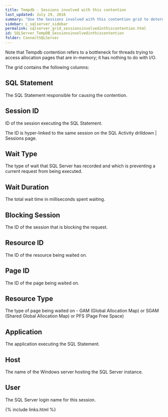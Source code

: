 ```yaml
---
title: Tempdb - Sessions involved with this contention
last_updated: July 29, 2016
summary: "Use the Sessions involved with this contention grid to determine which user or application is the cause of Tempdb contention."
sidebar: c_sqlserver_sidebar
permalink: sqlserver_grid_sessionsinvolvedinthiscontention.html
id: SQLServer_TempDB_Sessionsinvolvedinthiscontention
folder: ConnectSQLServer
---
```


Note that Tempdb contention refers to a bottleneck for threads trying to access allocation pages that are in-memory; it has nothing to do with I/O.

The grid contains the following columns:

## SQL Statement

The SQL Statement responsible for causing the contention.

## Session ID

ID of the session executing the SQL Statement.

The ID is hyper-linked to the same session on the SQL Activity drilldown | Sessions page.

## Wait Type

The type of wait that SQL Server has recorded and which is preventing a current request from being executed.

## Wait Duration

The total wait time in milliseconds spent waiting.

## Blocking Session

The ID of the session that is blocking the request.

## Resource ID

The ID of the resource being waited on.

## Page ID

The ID of the page being waited on.

## Resource Type

The type of page being waited on - GAM (Global Allocation Map) or SGAM (Shared Global Allocation Map) or PFS (Page Free Space)

## Application

The application executing the SQL Statement.

## Host

The name of the Windows server hosting the SQL Server instance.

## User

The SQL Server login name for this session.


{% include links.html %}
